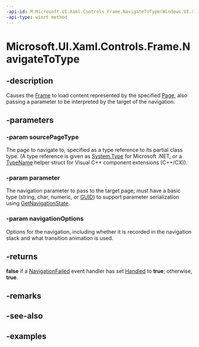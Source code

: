 ```yaml
---
-api-id: M:Microsoft.UI.Xaml.Controls.Frame.NavigateToType(Windows.UI.Xaml.Interop.TypeName,System.Object,Microsoft.UI.Xaml.Navigation.FrameNavigationOptions)
-api-type: winrt method
---
```


<!-- Method syntax.
public bool Frame.NavigateToType(TypeName sourcePageType, Object parameter, FrameNavigationOptions navigationOptions)
-->

# Microsoft.UI.Xaml.Controls.Frame.NavigateToType

## -description

Causes the [Frame](frame.md) to load content represented by the specified [Page](page.md), also passing a parameter to be interpreted by the target of the navigation.

## -parameters
### -param sourcePageType

The page to navigate to, specified as a type reference to its partial class type. (A type reference is given as [System.Type](/dotnet/api/system.type?view=dotnet-uwp-10.0&preserve-view=true) for Microsoft .NET, or a [TypeName](/uwp/api/windows.ui.xaml.interop.typename) helper struct for Visual C++ component extensions (C++/CX)).

### -param parameter

The navigation parameter to pass to the target page; must have a basic type (string, char, numeric, or [GUID](/windows/win32/api/guiddef/ns-guiddef-guid)) to support parameter serialization using [GetNavigationState](frame_getnavigationstate_1352043812.md).

### -param navigationOptions

Options for the navigation, including whether it is recorded in the navigation stack and what transition animation is used.

## -returns

**false** if a [NavigationFailed](frame_navigationfailed.md) event handler has set [Handled](../microsoft.ui.xaml.navigation/navigationfailedeventargs_handled.md) to **true**; otherwise, **true**.

## -remarks

## -see-also

## -examples

